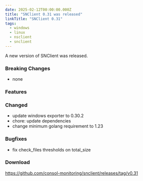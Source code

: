 ```yaml
---
date: 2025-02-12T00:00:00.000Z
title: "SNClient 0.31 was released"
linkTitle: "SNClient 0.31"
tags:
  - windows
  - linux
  - nsclient
  - snclient
---
```

A new version of SNClient was released.

### Breaking Changes

* none

### Features


### Changed

* update windows exporter to 0.30.2
* chore: update dependencies
* change minimum golang requirement to 1.23

### Bugfixes

* fix check_files thresholds on total_size

### Download

<https://github.com/consol-monitoring/snclient/releases/tag/v0.31>

